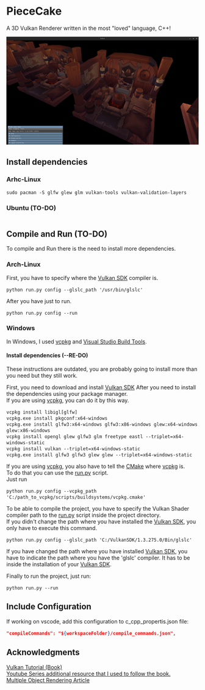 # PieceCake

A 3D Vulkan Renderer written in the most "loved" language, C++!

![Renderer Preview](assets/poc_screenshot.png "Renderer Preview")

## Install dependencies


### Arhc-Linux
```console
sudo pacman -S glfw glew glm vulkan-tools vulkan-validation-layers
```

### Ubuntu (TO-DO)
```console

```

## Compile and Run (TO-DO)
To compile and Run there is the need to install more dependencies.

### Arch-Linux
First, you have to specify where the [Vulkan SDK](https://vulkan.lunarg.com/sdk/home#windows) compiler is.
```console
python run.py config --glslc_path '/usr/bin/glslc'
```

After you have just to run.
```console
python run.py config --run
```

### Windows
In Windows, I used [vcpkg](https://vcpkg.io/en/) and [Visual Studio Build Tools](https://visualstudio.microsoft.com/downloads/#build-tools-for-visual-studio-2022).

#### Install dependencies (--RE-DO)
These instructions are outdated, you are probably going to install more than you need but they still work.

First, you need to download and install [Vulkan SDK](https://vulkan.lunarg.com/sdk/home#windows)
After you need to install the dependencies using your package manager.  
If you are using [vcpkg](https://vcpkg.io/en/), you can do it by this way.
```console
vcpkg install libigl[glfw]
vcpkg.exe install pkgconf:x64-windows
vcpkg.exe install glfw3:x64-windows glfw3:x86-windows glew:x64-windows glew:x86-windows
vcpkg install opengl glew glfw3 glm freetype eastl --triplet=x64-windows-static
vcpkg install vulkan --triplet=x64-windows-static
vcpkg.exe install glfw3 glfw3 glew glew --triplet=x64-windows-static
```

If you are using [vcpkg](https://vcpkg.io/en/), you also have to tell the [CMake](https://cmake.org/) where [vcpkg](https://vcpkg.io/en/) is.  
To do that you can use the [run.py](https://github.com/davidalmarinho/PieceOfCake/blob/main/run.py) script.  
Just run
```console
python run.py config --vcpkg_path 'C:/path_to_vcpkg/scripts/buildsystems/vcpkg.cmake'
```

To be able to compile the project, you have to specify the Vulkan Shader compiler path to the [run.py](https://github.com/davidalmarinho/PieceOfCake/blob/main/run.py) script inside the project directory.  
If you didn't change the path where you have installed the [Vulkan SDK](https://vulkan.lunarg.com/sdk/home), you only have to execute this command.
```console
python run.py config --glslc_path 'C:/VulkanSDK/1.3.275.0/Bin/glslc'
```
If you have changed the path where you have installed [Vulkan SDK](https://vulkan.lunarg.com/sdk/home), you have to indicate the path where you have the 'glslc' compiler. It has to be inside the installation of your [Vulkan SDK](https://vulkan.lunarg.com/sdk/home).

Finally to run the project, just run:
```console
python run.py --run
```

## Include Configuration

If working on vscode, add this configuration to c_cpp_propertis.json file:
```json
"compileCommands": "${workspaceFolder}/compile_commands.json",
```

## Acknowledgments
[Vulkan Tutorial (Book)](https://vulkan-tutorial.com/Introduction)  
[Youtube Series additional resource that I used to follow the book.](https://www.youtube.com/playlist?list=PL8327DO66nu9qYVKLDmdLW_84-yE4auCR)  
[Multiple Object Rendering Article](https://mr-vasifabdullayev.medium.com/multiple-object-rendering-in-vulkan-3d07aa583cec)  
